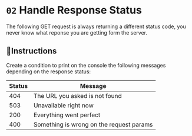 # `02` Handle Response Status

The following GET request is always returning a different status code, you never know what reponse you are getting form the server.

## 📝Instructions

Create a condition to print on the console the following messages depending on the response status:

| Status    | Message   |
| -----     | -----     |
| 404       | The URL you asked is not found |
| 503       | Unavailable right now |
| 200       | Everything went perfect |
| 400       | Something is wrong on the request params |